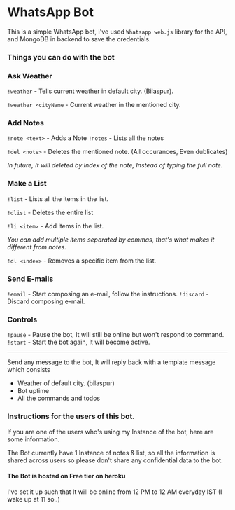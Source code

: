 # WhatsApp Bot

This is a simple WhatsApp bot, I've used `Whatsapp web.js` library for the API, and MongoDB in backend to save the credentials.

### Things you can do with the bot

### Ask Weather

`!weather` - Tells current weather in default city. (Bilaspur).

`!weather <cityName` - Current weather in the mentioned city.

### Add Notes

`!note <text>` - Adds a Note
`!notes` - Lists all the notes

`!del <note>` - Deletes the mentioned note. (All occurances, Even dublicates)

_In future, It will deleted by Index of the note, Instead of typing the full note._

### Make a List

`!list` - Lists all the items in the list.

`!dlist` - Deletes the entire list

`!li <item>` - Add Items in the list.

_You can add multiple items separated by commas, that's what makes it different from notes._

`!dl <index>` - Removes a specific item from the list.

### Send E-mails

`!email` - Start composing an e-mail, follow the instructions.
`!discard` - Discard composing e-mail.

### Controls

`!pause` - Pause the bot, It will still be online but won't respond to command.
`!start` - Start the bot again, It will become active.

---

Send any message to the bot, It will reply back with a template message which consists

- Weather of default city. (bilaspur)
- Bot uptime
- All the commands and todos

### Instructions for the users of this bot.

If you are one of the users who's using my Instance of the bot, here are some information.

The Bot currently have 1 Instance of notes & list, so all the information is shared across users so please don't share any confidential data to the bot.

#### The Bot is hosted on Free tier on heroku

I've set it up such that It will be online from 12 PM to 12 AM everyday IST (I wake up at 11 so..)
